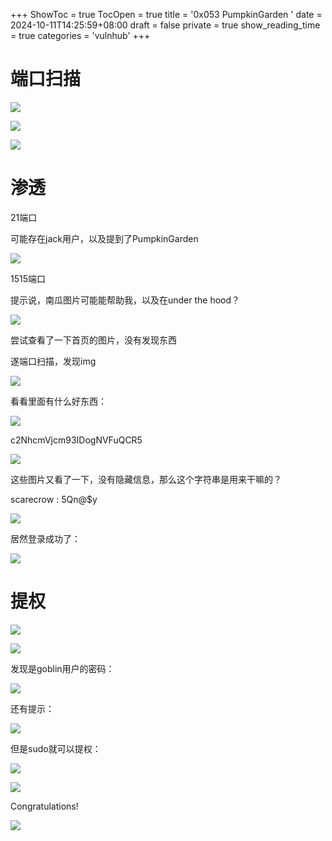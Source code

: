 +++
ShowToc = true
TocOpen = true
title = '0x053 PumpkinGarden '
date = 2024-10-11T14:25:59+08:00
draft = false
private = true
show_reading_time = true
categories = 'vulnhub'
+++



# 端口扫描

![](/vulnhub_img/WEBRESOURCE8f48023944d46d52b206328bd86b2806image.png)

![](/vulnhub_img/WEBRESOURCE2af349a70c97663909a94dfad0a654a5image.png)

![](/vulnhub_img/WEBRESOURCEc04468d25bf498f4746b82fc374ec41bimage.png)

# 渗透

21端口

可能存在jack用户，以及提到了PumpkinGarden

![](/vulnhub_img/WEBRESOURCE394da7310347d4efc508845a87ac3861image.png)

1515端口

提示说，南瓜图片可能能帮助我，以及在under the hood？

![](/vulnhub_img/WEBRESOURCE31af89c66e13be78e1dc4cbf70ceafc5image.png)

尝试查看了一下首页的图片，没有发现东西

遂端口扫描，发现img

![](/vulnhub_img/WEBRESOURCE1e0557e1b2eb79716a48a6595499f8fbimage.png)

看看里面有什么好东西：

![](/vulnhub_img/WEBRESOURCEbec7482571ab3c2ee2891c8e0233313aimage.png)

c2NhcmVjcm93IDogNVFuQCR5

![](/vulnhub_img/WEBRESOURCE1c20635d4ab26d58da5d912765175a85image.png)

这些图片又看了一下，没有隐藏信息，那么这个字符串是用来干嘛的？

scarecrow : 5Qn@$y

![](/vulnhub_img/WEBRESOURCE364aaf5263d963514551a40263b72b54image.png)

居然登录成功了：

![](/vulnhub_img/WEBRESOURCE87d8fe7ee6dc93ebe5898828550c0089image.png)

# 提权

![](/vulnhub_img/WEBRESOURCEa727f8fca930152128d6142faa9de61dimage.png)

![](/vulnhub_img/WEBRESOURCE2b0855dd7a86366034cec844c4bd9e22image.png)

发现是goblin用户的密码：

![](/vulnhub_img/WEBRESOURCE34bdc0351488c9c1fbd50601e0b3caefimage.png)

还有提示：

![](/vulnhub_img/WEBRESOURCEd6d0988c0498cacd89b2773bf0b0f7b9image.png)

但是sudo就可以提权：

![](/vulnhub_img/WEBRESOURCE2a48d17de6802a9d5adc2973e9efe4f3image.png)

![](/vulnhub_img/WEBRESOURCE0c7f73d2455ec8afc6f9b8221b303295image.png)

Congratulations!

![](/vulnhub_img/WEBRESOURCE065c564a08f04e0260ced7b1217a4038image.png)